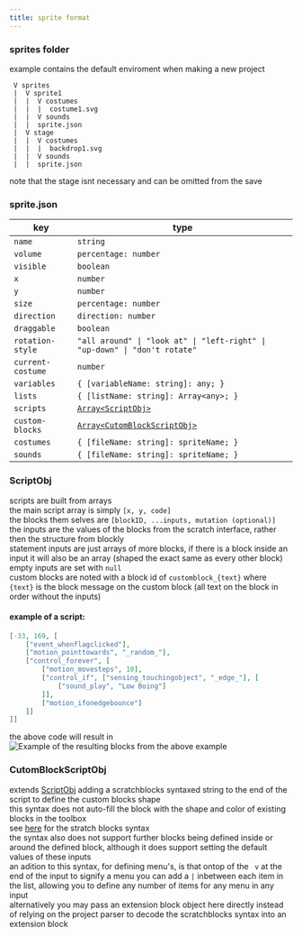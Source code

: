 ```yaml
---
title: sprite format
---
```


### sprites folder
example contains the default enviroment when making a new project
```
 V sprites
 |  V sprite1
 |  |  V costumes
 |  |  |  costume1.svg
 |  |  V sounds
 |  |  sprite.json
 |  V stage
 |  |  V costumes
 |  |  |  backdrop1.svg
 |  |  V sounds
 |  |  sprite.json
```
note that the stage isnt necessary and can be omitted from the save

### sprite.json
| key | type |
| ----------- | ----------- |
| `name` | `string` |
| `volume` | `percentage: number` |
| `visible` | `boolean` |
| `x` | `number` |
| `y` | `number` |
| `size` | `percentage: number` |
| `direction` | `direction: number` |
| `draggable` | `boolean` |
| `rotation-style` | `"all around" \| "look at" \| "left-right" \| "up-down" \| "don't rotate"` |
| `current-costume` | `number` |
| `variables` | `{ [variableName: string]: any; }` |
| `lists` | `{ [listName: string]: Array<any>; }` |
| `scripts` | [`Array<ScriptObj>`](http://localhost:3000/save-format/sprites#scriptobj) |
| `custom-blocks` | [`Array<CutomBlockScriptObj>`](http://localhost:3000/save-format/sprites#cutomblockscriptobj) |
| `costumes` | `{ [fileName: string]: spriteName; }` |
| `sounds` | `{ [fileName: string]: spriteName; }` |

### ScriptObj
scripts are built from arrays  
the main script array is simply `[x, y, code]`  
the blocks them selves are `[blockID, ...inputs, mutation (optional)]`  
the inputs are the values of the blocks from the scratch interface, rather then the structure from blockly  
statement inputs are just arrays of more blocks, if there is a block inside an input it will also be an array (shaped the exact same as every other block)  
empty inputs are set with `null`  
custom blocks are noted with a block id of `customblock_{text}` where `{text}` is the block message on the custom block (all text on the block in order without the inputs)

#### example of a script:
```json
[-33, 169, [
    ["event_whenflagclicked"],
    ["motion_pointtowards", "_random_"],
    ["control_forever", [
        ["motion_movesteps", 10],
        ["control_if", ["sensing_touchingobject", "_edge_"], [
            ["sound_play", "Low Boing"]
        ]],
        ["motion_ifonedgebounce"]
    ]]
]]
```
the above code will result in
<img src="/img/docimages/example_save_script.png" alt="Example of the resulting blocks from the above example"></img>

### CutomBlockScriptObj
extends [ScriptObj](http://localhost:3000/save-format/sprites#scriptobj) adding a scratchblocks syntaxed string to the end of the script to define the custom blocks shape  
this syntax does not auto-fill the block with the shape and color of existing blocks in the toolbox  
see [here](https://en.scratch-wiki.info/wiki/Block_Plugin/Syntax) for the stratch blocks syntax  
the syntax also does not support further blocks being defined inside or around the defined block, although it does support setting the default values of these inputs  
an adition to this syntax, for defining menu's, is that ontop of the ` v` at the end of the input to signify a menu you can add a `|` inbetween each item in the list, allowing you to define any number of items for any menu in any input  
alternatively you may pass an extension block object here directly instead of relying on the project parser to decode the scratchblocks syntax into an extension block